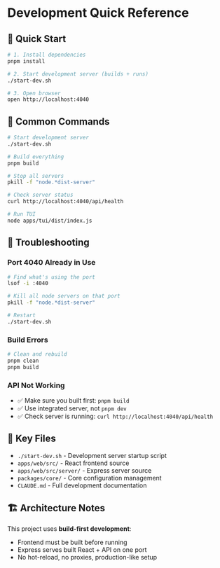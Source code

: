 # Development Quick Reference

## 🚀 Quick Start

```bash
# 1. Install dependencies
pnpm install

# 2. Start development server (builds + runs)
./start-dev.sh

# 3. Open browser
open http://localhost:4040
```

## 🔧 Common Commands

```bash
# Start development server
./start-dev.sh

# Build everything
pnpm build

# Stop all servers
pkill -f "node.*dist-server"

# Check server status
curl http://localhost:4040/api/health

# Run TUI
node apps/tui/dist/index.js
```

## 🐛 Troubleshooting

### Port 4040 Already in Use
```bash
# Find what's using the port
lsof -i :4040

# Kill all node servers on that port
pkill -f "node.*dist-server"

# Restart
./start-dev.sh
```

### Build Errors
```bash
# Clean and rebuild
pnpm clean
pnpm build
```

### API Not Working
- ✅ Make sure you built first: `pnpm build`
- ✅ Use integrated server, not `pnpm dev`
- ✅ Check server is running: `curl http://localhost:4040/api/health`

## 📁 Key Files

- `./start-dev.sh` - Development server startup script
- `apps/web/src/` - React frontend source
- `apps/web/src/server/` - Express server source
- `packages/core/` - Core configuration management
- `CLAUDE.md` - Full development documentation

## 🏗️ Architecture Notes

This project uses **build-first development**:
- Frontend must be built before running
- Express serves built React + API on one port
- No hot-reload, no proxies, production-like setup